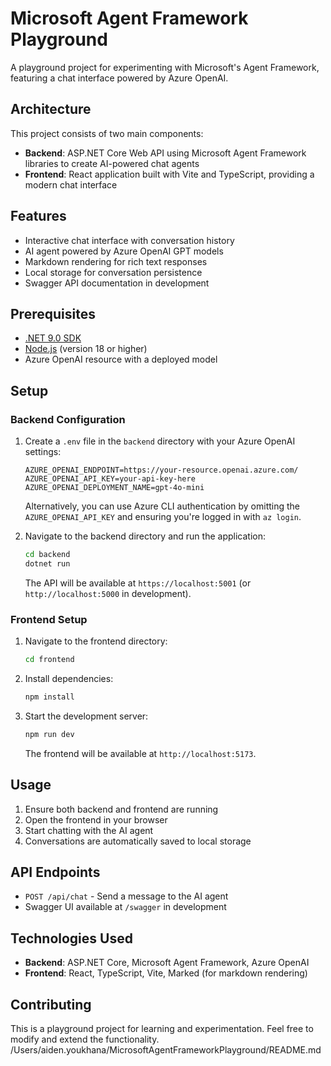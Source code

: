 # Microsoft Agent Framework Playground

A playground project for experimenting with Microsoft's Agent Framework, featuring a chat interface powered by Azure OpenAI.

## Architecture

This project consists of two main components:

- **Backend**: ASP.NET Core Web API using Microsoft Agent Framework libraries to create AI-powered chat agents
- **Frontend**: React application built with Vite and TypeScript, providing a modern chat interface

## Features

- Interactive chat interface with conversation history
- AI agent powered by Azure OpenAI GPT models
- Markdown rendering for rich text responses
- Local storage for conversation persistence
- Swagger API documentation in development

## Prerequisites

- [.NET 9.0 SDK](https://dotnet.microsoft.com/download/dotnet/9.0)
- [Node.js](https://nodejs.org/) (version 18 or higher)
- Azure OpenAI resource with a deployed model

## Setup

### Backend Configuration

1. Create a `.env` file in the `backend` directory with your Azure OpenAI settings:

   ```
   AZURE_OPENAI_ENDPOINT=https://your-resource.openai.azure.com/
   AZURE_OPENAI_API_KEY=your-api-key-here
   AZURE_OPENAI_DEPLOYMENT_NAME=gpt-4o-mini
   ```

   Alternatively, you can use Azure CLI authentication by omitting the `AZURE_OPENAI_API_KEY` and ensuring you're logged in with `az login`.

2. Navigate to the backend directory and run the application:

   ```bash
   cd backend
   dotnet run
   ```

   The API will be available at `https://localhost:5001` (or `http://localhost:5000` in development).

### Frontend Setup

1. Navigate to the frontend directory:

   ```bash
   cd frontend
   ```

2. Install dependencies:

   ```bash
   npm install
   ```

3. Start the development server:

   ```bash
   npm run dev
   ```

   The frontend will be available at `http://localhost:5173`.

## Usage

1. Ensure both backend and frontend are running
2. Open the frontend in your browser
3. Start chatting with the AI agent
4. Conversations are automatically saved to local storage

## API Endpoints

- `POST /api/chat` - Send a message to the AI agent
- Swagger UI available at `/swagger` in development

## Technologies Used

- **Backend**: ASP.NET Core, Microsoft Agent Framework, Azure OpenAI
- **Frontend**: React, TypeScript, Vite, Marked (for markdown rendering)

## Contributing

This is a playground project for learning and experimentation. Feel free to modify and extend the functionality.</content>
<filePath>/Users/aiden.youkhana/MicrosoftAgentFrameworkPlayground/README.md